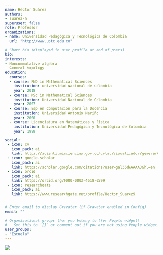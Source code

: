 ```yaml
---
name: Héctor Suárez
authors:
- suarez-h
superuser: false
role: Professor
organizations:
- name: Universidad Pedagógica y Tecnológica de Colombia
  url: "http://www.uptc.edu.co"

# Short bio (displayed in user profile at end of posts)
bio: 
interests:
- Noncommutative algebra
- General topology
education:
  courses:
  - course: PhD in Mathematical Sciences
    institution: Universidad Nacional de Colombia
    year: 2018
  - course: MSc in Mathematical Sciences
    institution: Universidad Nacional de Colombia
    year: 2007
  - course: Esp en Computación para la Docencia
    institution: Universidad Antonio Nariño
    year: 2000    
  - course: Licenciatura en Matemáticas y Física
    institution: Universidad Pedagógica y Tecnológica de Colombia
    year: 1998

social:
 - icon: cv
   icon_pack: ai
   link: https://scienti.minciencias.gov.co/cvlac/visualizador/generarCurriculoCv.do?cod_rh=0000749737
 - icon: google-scholar
   icon_pack: ai
   link: https://scholar.google.com/citations?user=gal35dAAAAAJ&hl=en
 - icon: orcid
   icon_pack: ai
   link: https://orcid.org/0000-0003-4618-0599   
 - icon: researchgate
   icon_pack: ai
   link: https://www.researchgate.net/profile/Hector_Suarez9


# Enter email to display Gravatar (if Gravatar enabled in Config)
email: ""

# Organizational groups that you belong to (for People widget)
#   Set this to `[]` or comment out if you are not using People widget.
user_groups:
- "Escuela"
---
```



![](https://matematicas.netlify.com/img/gs/suarez=h.png)

